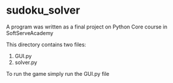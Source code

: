 # sudoku_solver
A program was written as a final project on Python Core course in SoftServeAcademy

This directory contains two files:
1. GUI.py
2. solver.py

To run the game simply run the GUI.py file
